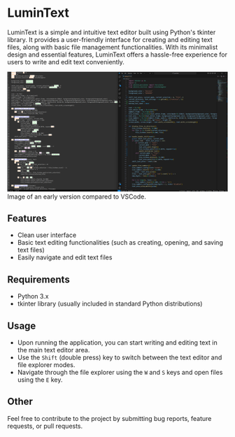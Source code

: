 # LuminText

LuminText is a simple and intuitive text editor built using Python's tkinter library. It provides a user-friendly interface for creating and editing text files, along with basic file management functionalities. With its minimalist design and essential features, LuminText offers a hassle-free experience for users to write and edit text conveniently.

![preview](./resources/preview.png)
Image of an early version compared to VSCode.

## Features

- Clean user interface
- Basic text editing functionalities (such as creating, opening, and saving text files)
- Easily navigate and edit text files

## Requirements

- Python 3.x
- tkinter library (usually included in standard Python distributions)

## Usage

- Upon running the application, you can start writing and editing text in the main text editor area.
- Use the `Shift` (double press) key to switch between the text editor and file explorer modes.
- Navigate through the file explorer using the `W` and `S` keys and open files using the `E` key.

## Other

Feel free to contribute to the project by submitting bug reports, feature requests, or pull requests.
